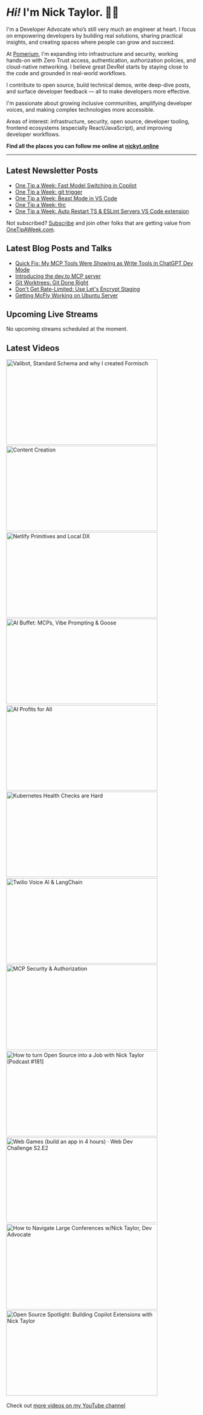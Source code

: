 # <em>Hi!</em> I'm Nick Taylor. 👋🏻

I'm a Developer Advocate who’s still very much an engineer at heart. I focus on empowering developers by building real solutions, sharing practical insights, and creating spaces where people can grow and succeed.

At [Pomerium](https://pomerium.com), I'm expanding into infrastructure and security, working hands-on with Zero Trust access, authentication, authorization policies, and cloud-native networking. I believe great DevRel starts by staying close to the code and grounded in real-world workflows.

I contribute to open source, build technical demos, write deep-dive posts, and surface developer feedback — all to make developers more effective.

I'm passionate about growing inclusive communities, amplifying developer voices, and making complex technologies more accessible.

Areas of interest: infrastructure, security, open source, developer tooling, frontend ecosystems (especially React/JavaScript), and improving developer workflows.

**Find all the places you can follow me online at [nickyt.online](https://nickyt.online)**

---

## Latest Newsletter Posts

<!-- NEWSLETTER-POST-LIST:START -->
- [One Tip a Week: Fast Model Switching in Copilot](https://one-tip-a-week.beehiiv.com/p/one-tip-a-week-fast-model-switching-in-copilot)
- [One Tip a Week: git trigger](https://one-tip-a-week.beehiiv.com/p/one-tip-a-week-git-trigger)
- [One Tip a Week: Beast Mode in VS Code](https://one-tip-a-week.beehiiv.com/p/one-tip-a-week-beast-mode-in-vs-code)
- [One Tip a Week: tlrc](https://one-tip-a-week.beehiiv.com/p/one-tip-a-week-tlrc)
- [One Tip a Week: Auto Restart TS &amp; ESLint Servers VS Code extension](https://one-tip-a-week.beehiiv.com/p/one-tip-a-week-auto-restart-ts-eslint-servers-vs-code-extension)
<!-- NEWSLETTER-POST-LIST:END -->

Not subscribed? [Subscribe](https://onetipaweek.com) and join other folks that are getting value from [OneTipAWeek.com](https://onetipaweek.com).

## Latest Blog Posts and Talks

<!-- BLOG-POST-LIST:START -->
- [Quick Fix: My MCP Tools Were Showing as Write Tools in ChatGPT Dev Mode](https://www.nickyt.co/blog/quick-fix-my-mcp-tools-were-showing-as-write-tools-in-chatgpt-dev-mode-3id9/)
- [Introducing the dev.to MCP server](https://www.nickyt.co/blog/introducing-the-devto-mcp-server-42jg/)
- [Git Worktrees: Git Done Right](https://www.nickyt.co/blog/git-worktrees-git-done-right-2p7f/)
- [Don&#39;t Get Rate-Limited: Use Let&#39;s Encrypt Staging](https://www.nickyt.co/blog/dont-get-rate-limited-use-lets-encrypt-staging-4kk2/)
- [Getting McFly Working on Ubuntu Server](https://www.nickyt.co/blog/getting-mcfly-working-on-ubuntu-server-without-losing-your-mind-2k5e/)
<!-- BLOG-POST-LIST:END -->

## Upcoming Live Streams

<!-- STREAM-SCHEDULE:START -->
<p>No upcoming streams scheduled at the moment.</p>
<!-- STREAM-SCHEDULE:END -->

## Latest Videos

<!-- VIDEO-LIST:START --><aside><a href="https://www.youtube.com/watch?v=U7zjtUjo1QQ" title="Valibot, Standard Schema and why I created Formisch"><img src="https://img.youtube.com/vi/U7zjtUjo1QQ/maxresdefault.jpg" alt="Valibot, Standard Schema and why I created Formisch" width="400" height="225" loading="lazy" /></a>&nbsp;&nbsp;<a href="https://www.youtube.com/watch?v=_B9jsGz1kSA" title="Content Creation"><img src="https://img.youtube.com/vi/_B9jsGz1kSA/maxresdefault.jpg" alt="Content Creation" width="400" height="225" loading="lazy" /></a>&nbsp;&nbsp;<a href="https://www.youtube.com/watch?v=u3lq1KlUXiI" title="Netlify Primitives and Local DX"><img src="https://img.youtube.com/vi/u3lq1KlUXiI/maxresdefault.jpg" alt="Netlify Primitives and Local DX" width="400" height="225" loading="lazy" /></a>&nbsp;&nbsp;<a href="https://www.youtube.com/watch?v=NumiJVvsjgE" title="Al Buffet: MCPs, Vibe Prompting & Goose"><img src="https://img.youtube.com/vi/NumiJVvsjgE/maxresdefault.jpg" alt="Al Buffet: MCPs, Vibe Prompting & Goose" width="400" height="225" loading="lazy" /></a>&nbsp;&nbsp;<a href="https://www.youtube.com/watch?v=Ok-dsxooqh0" title="AI Profits for All"><img src="https://img.youtube.com/vi/Ok-dsxooqh0/maxresdefault.jpg" alt="AI Profits for All" width="400" height="225" loading="lazy" /></a>&nbsp;&nbsp;<a href="https://www.youtube.com/watch?v=cMBUGFige80" title="Kubernetes Health Checks are Hard"><img src="https://img.youtube.com/vi/cMBUGFige80/maxresdefault.jpg" alt="Kubernetes Health Checks are Hard" width="400" height="225" loading="lazy" /></a>&nbsp;&nbsp;<a href="https://www.youtube.com/watch?v=8xy015CpzFE" title="Twilio Voice Al & LangChain"><img src="https://img.youtube.com/vi/8xy015CpzFE/maxresdefault.jpg" alt="Twilio Voice Al & LangChain" width="400" height="225" loading="lazy" /></a>&nbsp;&nbsp;<a href="https://www.youtube.com/watch?v=U9rSRnjis7c" title="MCP Security & Authorization"><img src="https://img.youtube.com/vi/U9rSRnjis7c/maxresdefault.jpg" alt="MCP Security & Authorization" width="400" height="225" loading="lazy" /></a>&nbsp;&nbsp;<a href="https://www.youtube.com/watch?v=m7nkioXNiik" title="How to turn Open Source into a Job with Nick Taylor [Podcast #181]"><img src="https://img.youtube.com/vi/m7nkioXNiik/maxresdefault.jpg" alt="How to turn Open Source into a Job with Nick Taylor [Podcast #181]" width="400" height="225" loading="lazy" /></a>&nbsp;&nbsp;<a href="https://www.youtube.com/watch?v=ftYmXoH0V5I" title="Web Games (build an app in 4 hours) · Web Dev Challenge S2.E2"><img src="https://img.youtube.com/vi/ftYmXoH0V5I/maxresdefault.jpg" alt="Web Games (build an app in 4 hours) · Web Dev Challenge S2.E2" width="400" height="225" loading="lazy" /></a>&nbsp;&nbsp;<a href="https://www.youtube.com/watch?v=qs6y5gj-0Is" title="How to Navigate Large Conferences w/Nick Taylor, Dev Advocate"><img src="https://img.youtube.com/vi/qs6y5gj-0Is/maxresdefault.jpg" alt="How to Navigate Large Conferences w/Nick Taylor, Dev Advocate" width="400" height="225" loading="lazy" /></a>&nbsp;&nbsp;<a href="https://www.youtube.com/watch?v=zE-O-3CGcEc" title="Open Source Spotlight: Building Copilot Extensions with Nick Taylor"><img src="https://img.youtube.com/vi/zE-O-3CGcEc/maxresdefault.jpg" alt="Open Source Spotlight: Building Copilot Extensions with Nick Taylor" width="400" height="225" loading="lazy" /></a>&nbsp;&nbsp;</aside><!-- VIDEO-LIST:END -->

Check out [more videos on my YouTube channel](https://www.youtube.com/channel/UCBLlEq0co24VFJIMEHNcPOQ)
